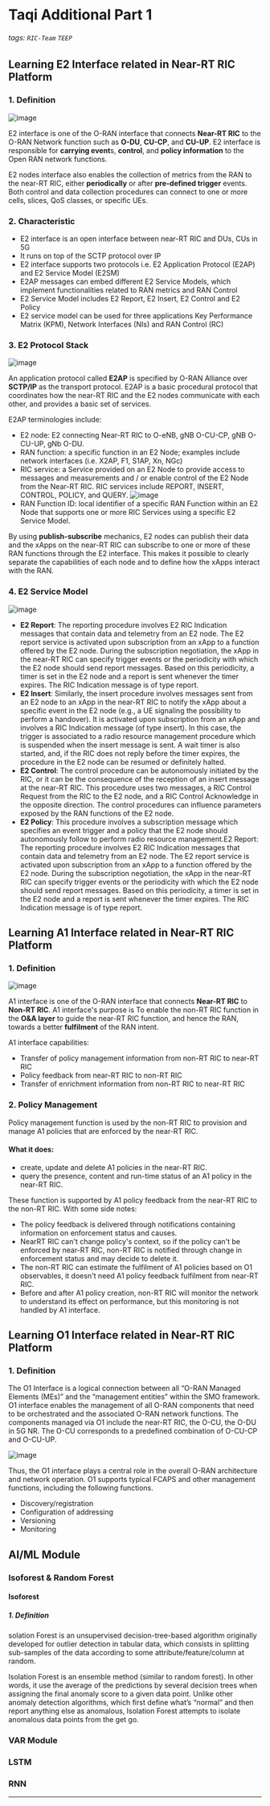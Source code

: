 # Taqi Additional Part 1
###### tags: `RIC-Team` `TEEP` 


## Learning E2 Interface related in Near-RT RIC Platform

### 1. Definition
![image](https://github.com/bmw-ece-ntust/internship/blob/2024-TEEP-16-Taqi/Study%20notes/images/definition%20E2.png)

E2 interface is one of the O-RAN interface that connects **Near-RT RIC** to the O-RAN Network function such as **O-DU**, **CU-CP**, and **CU-UP**. E2 interface is responsible for **carrying event**s, **control**, and **policy information** to the Open RAN network functions.

E2 nodes interface also enables the collection of metrics from the RAN to the near-RT RIC, either **periodically** or after **pre-defined trigger** events. Both control and data collection procedures can connect to one or more cells, slices, QoS classes, or specific UEs.
### 2. Characteristic
* E2 interface is an open interface between near-RT RIC and  DUs, CUs in 5G
* It runs on top of the SCTP protocol over IP
* E2 interface supports two protocols i.e. E2 Application Protocol (E2AP) and E2 Service Model (E2SM)
* E2AP messages can embed different E2 Service Models, which implement functionalities related to RAN metrics and RAN Control
* E2 Service Model includes  E2 Report, E2 Insert, E2 Control and E2 Policy
* E2 service model can be used for three applications Key Performance Matrix (KPM), Network Interfaces (NIs) and RAN Control (RC)
### 3. E2 Protocol Stack
![image](https://github.com/bmw-ece-ntust/internship/blob/2024-TEEP-16-Taqi/Study%20notes/images/E2%20stack.png)

An application protocol called **E2AP** is specified by O-RAN Alliance over **SCTP/IP** as the transport protocol. E2AP  is a basic procedural protocol that coordinates how the near-RT RIC and the E2 nodes communicate with each other, and provides a basic set of services.

E2AP terminologies include:
* E2 node: E2 connecting Near-RT RIC to O-eNB, gNB O-CU-CP, gNB O-CU-UP, gNb O-DU. 
* RAN function: a specific function in an E2 Node; examples include network interfaces (i.e. X2AP, F1, S1AP, Xn, NGc)
* RIC service: a Service provided on an E2 Node to provide access to messages and measurements and / or enable control of the E2 Node from the Near-RT RIC. RIC services include REPORT, INSERT, CONTROL, POLICY, and QUERY.
![image](https://github.com/bmw-ece-ntust/internship/blob/2024-TEEP-16-Taqi/Study%20notes/images/E2%20function.png)
* RAN Function ID: local identifier of a specific RAN Function within an E2 Node that supports one or more RIC Services using a specific E2 Service Model.

By using **publish-subscribe** mechanics, E2 nodes can publish their data and the xApps on the near-RT RIC can subscribe to one or more of these RAN functions through the E2 interface. This makes it possible to clearly separate the capabilities of each node and to define how the xApps interact with the RAN.

### 4. E2 Service Model
![image](https://github.com/bmw-ece-ntust/internship/blob/2024-TEEP-16-Taqi/Study%20notes/images/E2%20service%20model.png)
* **E2 Report**:  The reporting procedure involves E2 RIC Indication messages that contain data and telemetry from an E2 node. The E2 report service is activated upon subscription from an xApp to a function offered by the E2 node. During the subscription negotiation, the xApp in the near-RT RIC can specify trigger events or the periodicity with which the E2 node should send report messages. Based on this periodicity, a timer is set in the E2 node and a report is sent whenever the timer expires. The RIC Indication message is of type report.
* **E2 Insert**:  Similarly, the insert procedure involves messages sent from an E2 node to an xApp in the near-RT RIC to notify the xApp about a specific event in the E2 node (e.g., a UE signaling the possibility to perform a handover). It is activated upon subscription from an xApp and involves a RIC Indication message (of type insert). In this case, the trigger is associated to a radio resource management procedure which is suspended when the insert message is sent. A wait timer is also started, and, if the RIC does not reply before the timer expires, the procedure in the E2 node can be resumed or definitely halted.
* **E2 Control**: The control procedure can be autonomously initiated by the RIC, or it can be the consequence of the reception of an insert message at the near-RT RIC. This procedure uses two messages, a RIC Control Request from the RIC to the E2 node, and a RIC Control Acknowledge in the opposite direction. The control procedures can influence parameters exposed by the RAN functions of the E2 node.
* **E2 Policy**: This procedure involves a subscription message which specifies an event trigger and a policy that the E2 node should autonomously follow to perform radio resource management.E2 Report:  The reporting procedure involves E2 RIC Indication messages that contain data and telemetry from an E2 node. The E2 report service is activated upon subscription from an xApp to a function offered by the E2 node. During the subscription negotiation, the xApp in the near-RT RIC can specify trigger events or the periodicity with which the E2 node should send report messages. Based on this periodicity, a timer is set in the E2 node and a report is sent whenever the timer expires. The RIC Indication message is of type report.
## Learning A1 Interface related in Near-RT RIC Platform
### 1. Definition
![image](https://github.com/bmw-ece-ntust/internship/blob/2024-TEEP-16-Taqi/Study%20notes/images/A1%20def.png)

A1 interface is one of the O-RAN interface that connects **Near-RT RIC** to **Non-RT RIC**. A1 interface's purpose is To enable the non-RT RIC function in the **O&A layer** to guide the near-RT RIC function, and hence the RAN, towards a better **fulfilment** of the RAN intent.

A1 interface capabilities:
* Transfer of policy management information from non-RT RIC to near-RT RIC
* Policy feedback from near-RT RIC to non-RT RIC
* Transfer of enrichment information from non-RT RIC to near-RT RIC

### 2. Policy Management
Policy management function is used by the non-RT RIC to provision and manage A1 policies that are enforced by the near-RT RIC.
#### What it does:
* create, update and delete A1 policies in the near-RT RIC.
*  query the presence, content and run-time status of an A1 policy in the near-RT RIC.

These  function is supported by A1 policy feedback from the near-RT RIC to the non-RT RIC. With some side notes:
* The policy feedback is delivered through notifications containing information on enforcement status and causes.
* NearRT RIC can't change policy's context, so if the policy can't be enforced by near-RT RIC, non-RT RIC is notified through change in enforcement status and may decide to delete it.
* The non-RT RIC can estimate the fulfilment of A1 policies based on O1 observables, it doesn't need A1 policy feedback fulfilment from near-RT RIC.
* Before and after A1 policy creation, non-RT RIC will monitor the network to understand its effect on performance, but this monitoring is not handled by A1 interface.

## Learning O1 Interface related in Near-RT RIC Platform
### 1. Definition
The O1 Interface is a logical connection between all “O-RAN Managed Elements (MEs)” and the “management entities” within the SMO framework. O1 interface enables the management of all O-RAN components that need to be orchestrated and the associated O-RAN network functions. The components managed via O1 include the near-RT RIC, the O-CU, the O-DU in 5G NR. The O-CU corresponds to a predefined combination of O-CU-CP and O-CU-UP.

![image](https://github.com/bmw-ece-ntust/internship/blob/2024-TEEP-16-Taqi/Study%20notes/images/O1%20def.png)

Thus, the O1 interface plays a central role in the overall O-RAN architecture and network operation. O1 supports typical FCAPS and other management functions, including the following functions.

* Discovery/registration
* Configuration of addressing
* Versioning
* Monitoring


## AI/ML Module

### Isoforest & Random Forest
#### Isoforest
##### 1. Definition
solation Forest is an unsupervised decision-tree-based algorithm originally developed for outlier detection in tabular data, which consists in splitting sub-samples of the data according to some attribute/feature/column at random. 

Isolation Forest is an ensemble method (similar to random forest). In other words, it use the average of the predictions by several decision trees when assigning the final anomaly score to a given data point. Unlike other anomaly detection algorithms, which first define what’s “normal” and then report anything else as anomalous, Isolation Forest attempts to isolate anomalous data points from the get go.

### VAR Module

### LSTM

### RNN

---

